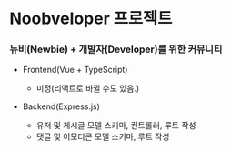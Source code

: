 # Noobveloper 프로젝트

### 뉴비(Newbie) + 개발자(Developer)를 위한 커뮤니티

- Frontend(Vue + TypeScript)
  - 미정(리액트로 바뀔 수도 있음.)



- Backend(Express.js)
  - 유저 및 게시글 모델 스키마, 컨트롤러, 루트 작성
  - 댓글 및 이모티콘 모델 스키마, 루트 작성